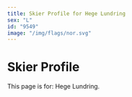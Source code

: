 ```yaml
---
title: Skier Profile for Hege Lundring
sex: "L"
id: "9549"
image: "/img/flags/nor.svg" 
---
```


# Skier Profile

This page is for: Hege Lundring.
    